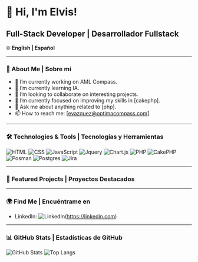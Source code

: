 # 👋 Hi, I'm Elvis!

## Full-Stack Developer | Desarrollador Fullstack

🌐 **English | Español**

---

### 🚀 About Me | Sobre mí

- 🔭 I’m currently working on AML Compass.
- 🌱 I’m currently learning IA.
- 👯 I’m looking to collaborate on interesting projects.
- 🤔 I’m currently focused on improving my skills in [cakephp].
- 💬 Ask me about anything related to [php].
- 📫 How to reach me: [evazquez@optimacompass.com].

---

### 🛠️ Technologies & Tools | Tecnologías y Herramientas

![HTML](https://img.shields.io/badge/-Html-e34f26?style=flat&logo=html5&logoColor=black)
![CSS](https://img.shields.io/badge/-CSS-0a7bbf?style=flat&logo=css3&logoColor=black)
![JavaScript](https://img.shields.io/badge/-JavaScript-FFEA00?style=flat&logo=javascript&logoColor=black)
![Jquery](https://img.shields.io/badge/-Jquery-0769AD?style=flat&logo=Jquery&logoColor=white)
![Chart.js](https://img.shields.io/badge/-Chart.js-fe819d?style=flat&logo=Chart.js&logoColor=white)
![PHP](https://img.shields.io/badge/-Php-396c94?style=flat&logo=Php&logoColor=white)
![CakePHP](https://img.shields.io/badge/-cakephp-C92735?style=flat&logo=cakephp&logoColor=white)
![Posman](https://img.shields.io/badge/-postman-EF5B25?style=flat&logo=postman&logoColor=white)
![Postgres](https://img.shields.io/badge/-Postgresql-396c94?style=flat&logo=Postgresql&logoColor=white)
![Jira](https://img.shields.io/badge/-jira-0053cd?style=flat&logo=jira&logoColor=white)

---

### 📌 Featured Projects | Proyectos Destacados



---

### 🌍 Find Me | Encuéntrame en

- LinkedIn: ![LinkedIn](https://img.shields.io/badge/LinkedIn-%230A66C2?style=flat&logo=linkedin&logoColor=white)(https://linkedin.com)

---

### 📊 GitHub Stats | Estadísticas de GitHub

![GitHub Stats](https://github-readme-stats.vercel.app/api?username=evazquez2025&show_icons=true&hide_title=true&count_private=true&hide=prs)
![Top Langs](https://github-readme-stats.vercel.app/api/top-langs/?username=evazquez2025&layout=compact&langs_count=8)
